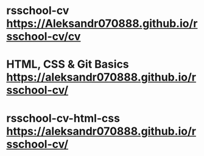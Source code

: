 # rsschool-cv https://Aleksandr070888.github.io/rsschool-cv/cv
# HTML, CSS & Git Basics  https://aleksandr070888.github.io/rsschool-cv/
# rsschool-cv-html-css  https://aleksandr070888.github.io/rsschool-cv/
